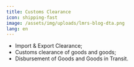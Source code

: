 ```yaml
---
title: Customs Clearance
icon: shipping-fast
image: /assets/img/uploads/lmrs-blog-dta.png
lang: en
---
```


- Import & Export Clearance;
- Customs clearance of goods and goods;
- Disbursement of Goods and Goods in Transit.